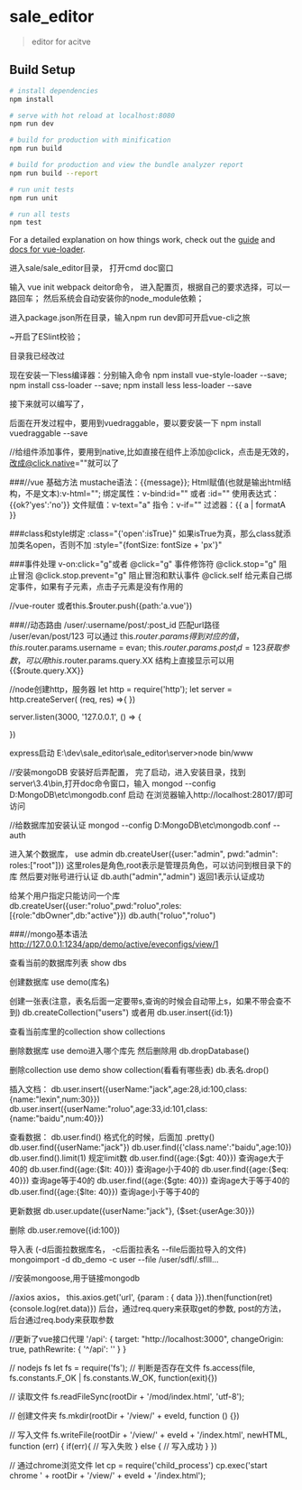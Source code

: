 # sale_editor

> editor for acitve

## Build Setup

``` bash
# install dependencies
npm install

# serve with hot reload at localhost:8080
npm run dev

# build for production with minification
npm run build

# build for production and view the bundle analyzer report
npm run build --report

# run unit tests
npm run unit

# run all tests
npm test
```

For a detailed explanation on how things work, check out the [guide](http://vuejs-templates.github.io/webpack/) and [docs for vue-loader](http://vuejs.github.io/vue-loader).

进入sale/sale_editor目录，
打开cmd doc窗口

输入 vue init webpack deitor命令，
进入配置页，根据自己的要求选择，可以一路回车；
然后系统会自动安装你的node_module依赖；


进入package.json所在目录，输入npm run dev即可开启vue-cli之旅

~开启了ESlint校验；

目录我已经改过

现在安装一下less编译器：分别输入命令
npm install vue-style-loader --save;
npm install css-loader --save;
npm install less less-loader --save

接下来就可以编写了，

后面在开发过程中，要用到vuedraggable，要以要安装一下
npm install vuedraggable --save

//给组件添加事件，要用到native,比如直接在组件上添加@click，点击是无效的，改成@click.native=""就可以了


###//vue 基础方法
mustache语法：{{message}};
Html赋值(也就是输出html结构，不是文本):v-html="";
绑定属性：v-bind:id="" 或者 :id=""
使用表达式： {{ok?'yes':'no'}}
文件赋值：v-text="a"
指令：v-if=""
过滤器：{{ a | formatA }}

###class和style绑定
:class="{'open':isTrue}" 如果isTrue为真，那么class就添加类名open，否则不加
:style="{fontSize: fontSize + 'px'}"

###事件处理
v-on:click="g"或者 @click="g"
事件修饰符
@click.stop="g"         阻止冒泡 
@click.stop.prevent="g" 阻止冒泡和默认事件
@click.self             给元素自己绑定事件，如果有子元素，点击子元素是没有作用的

//vue-router
<router-link></router-link>或者this.$router.push({path:'a.vue'})
<router-view></router-view>

###//动态路由
/user/:username/post/:post_id 匹配url路径 /user/evan/post/123
可以通过 this.$router.params得到对应的值，this.$router.params.username = evan; this.$router.params.post_id = 123
获取参数，可以用this.$router.params.query.XX 结构上直接显示可以用{{$route.query.XX}}

//node创建http，服务器
let http = require('http'); 
let server = http.createServer( (req, res) =>{
})

server.listen(3000, '127.0.0.1', () => {
    
})

express启动
E:\dev\sale_editor\sale_editor\server>node bin/www

//安装mongoDB
安装好后弄配置，
完了启动，进入安装目录，找到server\3.4\bin\,打开doc命令窗口，输入
mongod --config D:MongoDB\etc\mongodb.conf 启动 在浏览器输入http://localhost:28017/即可访问

//给数据库加安装认证
mongod --config D:MongoDB\etc\mongodb.conf --auth

进入某个数据库，
use admin
db.createUser({user:"admin", pwd:"admin": roles:["root"]})
这里roles是角色,root表示是管理员角色，可以访问到根目录下的库
然后要对账号进行认证
db.auth("admin","admin")
返回1表示认证成功

给某个用户指定只能访问一个库
db.createUser({user:"roluo",pwd:"roluo",roles:[{role:"dbOwner",db:"active"}})
db.auth("roluo","roluo")

###//mongo基本语法
http://127.0.0.1:1234/app/demo/active/eveconfigs/view/1

查看当前的数据库列表
show dbs 

创建数据库
use demo(库名)

创建一张表(注意，表名后面一定要带s,查询的时候会自动带上s，如果不带会查不到)
db.createCollection("users")
或者用
db.user.insert({id:1})

查看当前库里的collection
show collections

删除数据库
use demo进入哪个库先
然后删除用
db.dropDatabase()

删除collection
use demo
show collection(看看有哪些表)
db.表名.drop()



插入文档：
db.user.insert({userName:"jack",age:28,id:100,class:{name:"lexin",num:30}})
db.user.insert({userName:"roluo",age:33,id:101,class:{name:"baidu",num:40}})

查看数据：
db.user.find() 格式化的时候，后面加 .pretty()
db.user.find({userName:"jack"})
db.user.find({'class.name':"baidu",age:10})
db.user.find().limit(1) 规定limit数
db.user.find({age:{$gt: 40}}) 查询age大于40的
db.user.find({age:{$lt: 40}}) 查询age小于40的
db.user.find({age:{$eq: 40}}) 查询age等于40的
db.user.find({age:{$gte: 40}}) 查询age大于等于40的
db.user.find({age:{$lte: 40}}) 查询age小于等于40的

更新数据
db.user.update({userName:"jack"}, {$set:{userAge:30}})

删除
db.user.remove({id:100})

导入表
(-d后面拉数据库名， -c后面拉表名 --file后面拉导入的文件)
mongoimport -d db_demo -c user --file /user/sdfl/.sflll...


//安装mongoose,用于链接mongodb

//axios
axios， this.axios.get('url', {param : { data }}).then(function(ret){console.log(ret.data)})
后台，通过req.query来获取get的参数, post的方法，后台通过req.body来获取参数

//更新了vue接口代理
'/api': {
    target: "http://localhost:3000",
    changeOrigin: true,
    pathRewrite: {
      '^/api': ''
    }
  }

// nodejs fs
let fs = require('fs');
// 判断是否存在文件
fs.access(file, fs.constants.F_OK | fs.constants.W_OK, function(exit){})

// 读取文件
fs.readFileSync(rootDir + '/mod/index.html', 'utf-8');

// 创建文件夹
fs.mkdir(rootDir + '/view/' + eveId, function () {})

// 写入文件
fs.writeFile(rootDir + '/view/' + eveId + '/index.html', newHTML, function (err) {
    if(err){
        // 写入失败
    } else {
        // 写入成功
    }
})

// 通过chrome浏览文件
let cp = require('child_process')
cp.exec('start chrome ' + rootDir + '/view/' + eveId + '/index.html');









